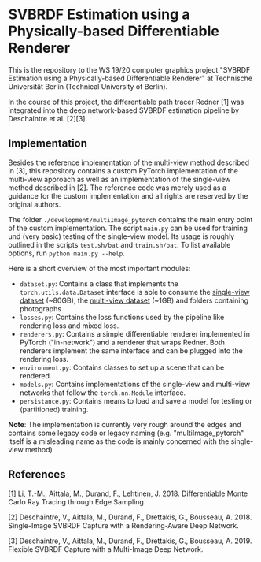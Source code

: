 # SVBRDF Estimation using a Physically-based Differentiable Renderer

This is the repository to the WS 19/20 computer graphics project "SVBRDF Estimation using a Physically-based Differentiable Renderer" at Technische Universität Berlin (Technical University of Berlin).

In the course of this project, the differentiable path tracer Redner [1] was integrated into the deep network-based SVBRDF estimation pipeline by Deschaintre et al. [2][3].

## Implementation

Besides the reference implementation of the multi-view method described in [3], this repository contains a custom PyTorch implementation of the multi-view approach as well as an implementation of the single-view method described in [2]. The reference code was merely used as a guidance for the custom implementation and all rights are reserved by the original authors.

The folder `./development/multiImage_pytorch` contains the main entry point of the custom implementation. The script `main.py` can be used for training und (very basic) testing of the single-view model. Its usage is roughly outlined in the scripts `test.sh/bat` and `train.sh/bat`. To list available options, run `python main.py --help`.

Here is a short overview of the most important modules:
- `dataset.py`: Contains a class that implements the `torch.utils.data.Dataset` interface is able to consume the [single-view dataset](https://repo-sam.inria.fr/fungraph/deep-materials/DeepMaterialsData.zip) (~80GB), the [multi-view dataset](https://repo-sam.inria.fr/fungraph/multi_image_materials/supplemental_multi_images/materialsData_multi_image.zip) (~1GB) and folders containing photographs
- `losses.py`: Contains the loss functions used by the pipeline like rendering loss and mixed loss.
- `renderers.py`: Contains a simple differentiable renderer implemented in PyTorch ("in-network") and a renderer that wraps Redner. Both renderers implement the same interface and can be plugged into the rendering loss.
- `environment.py`: Contains classes to set up a scene that can be rendered.
- `models.py`: Contains implementations of the single-view and multi-view networks that follow the `torch.nn.Module` interface.
- `persistance.py`: Contains means to load and save a model for testing or (partitioned) training.

**Note**: The implementation is currently very rough around the edges and contains some legacy code or legacy naming (e.g. "multiImage_pytorch" itself is a misleading name as the code is mainly concerned with the single-view method)

## References

[1] Li, T.-M., Aittala, M., Durand, F., Lehtinen, J. 2018. Differentiable Monte Carlo Ray Tracing through Edge Sampling.

[2] Deschaintre, V., Aittala, M., Durand, F., Drettakis, G., Bousseau, A. 2018. Single-Image SVBRDF Capture with a Rendering-Aware Deep Network.

[3] Deschaintre, V., Aittala, M., Durand, F., Drettakis, G., Bousseau, A. 2019. Flexible SVBRDF Capture with a Multi-Image Deep Network. 
